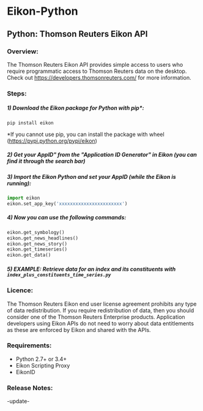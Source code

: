 # Eikon-Python
## Python: Thomson Reuters Eikon API


### Overview:
The Thomson Reuters Eikon API provides simple access to users who require programmatic access to Thomson Reuters data on the desktop.   Check out https://developers.thomsonreuters.com/ for more information.

### Steps:

##### 1) Download the Eikon package for Python with pip*:

```shell
pip install eikon
```
*If you cannot use pip, you can install the package with wheel (https://pypi.python.org/pypi/eikon)


##### 2) Get your AppID" from the "Application ID Generator" in Eikon (you can find it through the search bar)


##### 3) Import the Eikon Python and set your AppID (while the Eikon is running):

```python
import eikon
eikon.set_app_key('xxxxxxxxxxxxxxxxxxxxxxx')
```


##### 4) Now you can use the following commands:

```python
eikon.get_symbology()
eikon.get_news_headlines()
eikon.get_news_story()
eikon.get_timeseries()
eikon.get_data()
```

##### 5) *EXAMPLE*: Retrieve data for an index and its constituents with `index_plus_constituents_time_series.py`

### Licence:
The Thomson Reuters Eikon end user license agreement prohibits any type of data redistribution. If you require redistribution of data, then you should consider one of the Thomson Reuters Enterprise products. Application developers using Eikon APIs do not need to worry about data entitlements as these are enforced by Eikon and shared with the APIs. 


### Requirements:
- Python 2.7+ or 3.4+
- Eikon Scripting Proxy
- EikonID



### Release Notes:
-update-
